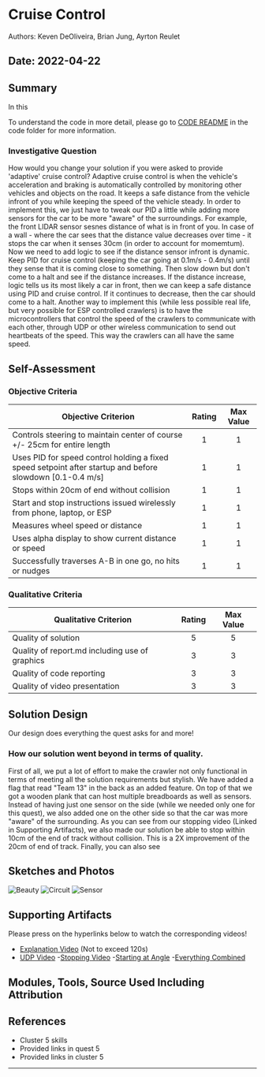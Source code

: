 # Cruise Control
Authors: Keven DeOliveira, Brian Jung, Ayrton Reulet

Date: 2022-04-22
-----

## Summary

In this 

To understand the code in more detail, please go to [CODE README](https://github.com/BU-EC444/Team13-DeOliveira-Jung-Reulet/blob/master/quest-5/code/README.md) in the code folder for more information. 

### Investigative Question
How would you change your solution if you were asked to provide 'adaptive' cruise control?
Adaptive cruise control is when the vehicle's acceleration and braking is automatically controlled by monitoring other vehicles and objects on the road. It keeps a safe distance from the vehicle infront of you while keeping the speed of the vehicle steady.
In order to implement this, we just have to tweak our PID a little while adding more sensors for the car to be more "aware" of the surroundings. For example, the front LIDAR sensor sesnes distance of what is in front of you. In case of a wall - where the car sees that the distance value decreases over time - it stops the car when it senses 30cm (in order to account for momemtum). Now we need to add logic to see if the distance sensor infront is dynamic. Keep PID for cruise control (keeping the car going at 0.1m/s - 0.4m/s) until they sense that it is coming close to something. Then slow down but don't come to a halt and see if the distance increases. If the distance increase, logic tells us its most likely a car in front, then we can keep a safe distance using PID and cruise control. If it continues to decrease, then the car should come to a halt. 
Another way to implement this (while less possible real life, but very possible for ESP controlled crawlers) is to have the microcontrollers that control the speed of the crawlers to communicate with each other, through UDP or other wireless communication to send out heartbeats of the speed. This way the crawlers can all have the same speed.

## Self-Assessment

### Objective Criteria

| Objective Criterion | Rating | Max Value  | 
|---------------------------------------------|:-----------:|:---------:|
| Controls steering to maintain center of course +/- 25cm for entire length | 1 |  1     | 
| Uses PID for speed control holding a fixed speed setpoint after startup and before slowdown [0.1-0.4 m/s] | 1 |  1     | 
| Stops within 20cm of end without collision | 1 |  1     | 
| Start and stop instructions issued wirelessly from phone, laptop, or ESP | 1 |  1     | 
| Measures wheel speed or distance | 1 |  1     | 
| Uses alpha display to show current distance or speed | 1 |  1     | 
| Successfully traverses A-B in one go, no hits or nudges | 1 |  1     | 


### Qualitative Criteria

| Qualitative Criterion | Rating | Max Value  | 
|---------------------------------------------|:-----------:|:---------:|
| Quality of solution | 5 |  5     | 
| Quality of report.md including use of graphics | 3 |  3     | 
| Quality of code reporting | 3 |  3     | 
| Quality of video presentation | 3 |  3     | 


## Solution Design

Our design does everything the quest asks for and more! 

### How our solution went beyond in terms of quality.
First of all, we put a lot of effort to make the crawler not only functional in terms of meeting all the solution requirements but stylish. We have added a flag that read "Team 13" in the back as an added feature. On top of that we got a wooden plank that can host multiple breadboards as well as sensors. Instead of having just one sensor on the side (while we needed only one for this quest), we also added one on the other side so that the car was more "aware" of the surrounding.
As you can see from our stopping video (Linked in Supporting Artifacts), we also made our solution be able to stop within 10cm of the end of track without collision. This is a 2X improvement of the 20cm of end of track. 
Finally, you can also see 


## Sketches and Photos
![Beauty](https://github.com/BU-EC444/Team13-DeOliveira-Jung-Reulet/blob/master/quest-5/images/20220422_145145.jpg)
![Circuit](https://github.com/BU-EC444/Team13-DeOliveira-Jung-Reulet/blob/master/quest-5/images/20220422_145121.jpg)
![Sensor](https://github.com/BU-EC444/Team13-DeOliveira-Jung-Reulet/blob/master/quest-5/images/20220422_145231.jpg)


## Supporting Artifacts
Please press on the hyperlinks below to watch the corresponding videos!

- [Explanation Video](https://drive.google.com/file/d/1kvqwCQBQP28MW1RcSRvF-KN-pCSozhlZ/view?usp=sharing)
(Not to exceed 120s)
- [UDP Video](https://drive.google.com/file/d/18dYRJ_PFgDP6qInHt3qFe9l_b0fncPgg/view?usp=sharing)
-[Stopping Video](https://drive.google.com/file/d/1I4LekqM_9tsAxEZcZT6NDzT9R9GB0hK-/view?usp=sharing)
-[Starting at Angle](https://drive.google.com/file/d/1Isrvh0f9Ko2_EhKXBczr4NJ8KEUSqa7p/view?usp=sharing)
-[Everything Combined](https://drive.google.com/file/d/1Hu6k2RLMVV-4Pq6ZsHe-BTDQJk5pnt0m/view?usp=sharing)


## Modules, Tools, Source Used Including Attribution

## References
- Cluster 5 skills
- Provided links in quest 5
- Provided links in cluster 5

-----

